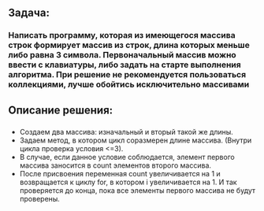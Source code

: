 ## Задача:
### Написать программу, которая из имеющегося массива строк формирует массив из строк, длина которых меньше либо равна 3 символа. Первоначальный массив можно ввести с клавиатуры, либо задать на старте выполнения алгоритма. При решение не рекомендуется пользоваться коллекциями, лучше обойтись исключительно массивами

## Описание решения:
### 
* Создаем два массива: изначальный и вторый такой же длины. 
* Задаем метод, в котором цикл соразмерен длине массива. (Внутри цикла проверка условия <=3). 
* В случае, если данное условие соблюдается, элемент первого массива заносится в count элементов второго массива. 
* После присвоения переменная count увеличивается на 1 и возвращается к циклу for, в котором i увеличивается на 1. И так проверяется до конца, пока все элементы первого массива не будут проверены.

